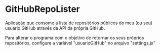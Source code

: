 # GitHubRepoLister

Aplicação que consome a lista de repositórios públicos do meu (ou seu) usuário GitHub através da API da própria GitHub.

Para alterar o programa com o objetivo de retornar os seus próprios repositórios, configure a variável "usuarioGitHub" no arquivo "settings.js"
